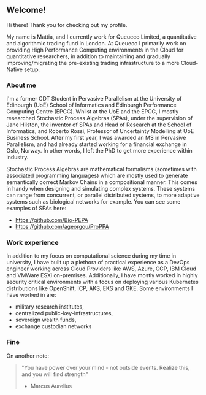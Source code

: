 ## Welcome!

Hi there! Thank you for checking out my profile. 

My name is Mattia, and I currently work for Queueco Limited, a quantitative and algorithmic trading fund in London. At Queueco I primarily work on providing High Performance Computing environments in the Cloud for quantitative researchers, in addition to maintaining and gradually improving/migrating the pre-existing trading infrastructure to a more Cloud-Native setup.

### About me

I'm a former CDT Student in Pervasive Parallelism at the University of Edinburgh (UoE) School of Informatics and Edinburgh Performance Computing Centre (EPCC). Whilst at the UoE and the EPCC, I mostly researched Stochastic Process Algebras (SPAs), under the supervision of Jane Hilston, the inventor of SPAs and Head of Research at the School of Informatics, and Roberto Rossi, Professor of Uncertainty Modelling at UoE Business School. After my first year, I was awarded an MS in Pervasive Parallelism, and had already started working for a financial exchange in Oslo, Norway. In other words, I left the PhD to get more experience within industry.

Stochastic Process Algebras are mathematical formalisms (sometimes with associated programming languages) which are mostly used to generate semantically correct Markov Chains in a compositional manner. This comes in handy when designing and simulating complex systems. These systems can range from concurrent, or parallel distributed systems, to more adaptive systems such as biological networks for example. You can see some examples of SPAs here:
- https://github.com/Bio-PEPA 
- https://github.com/ageorgou/ProPPA

### Work experience

In addition to my focus on computational science during my time in university, I have built up a plethora of practical experience as a DevOps engineer working across Cloud Providers like AWS, Azure, GCP, IBM Cloud and VMWare ESXi on-premises. Additionally, I have mostly worked in highly security critical environments with a focus on deploying various Kubernetes distributions like OpenShift, ICP, AKS, EKS and GKE. Some environments I have worked in are:
- military research institutes, 
- centralized public-key-infrastructures, 
- sovereign wealth funds,
- exchange custodian networks 

### Fine

On another note:

> "You have power over your mind - not outside events. Realize this, and you will find strength"
> - Marcus Aurelius
